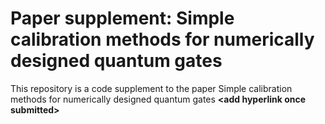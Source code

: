 # Paper supplement: Simple calibration methods for numerically designed quantum gates

This repository is a code supplement to the paper Simple calibration methods for numerically designed quantum gates **\<add hyperlink once submitted\>**
